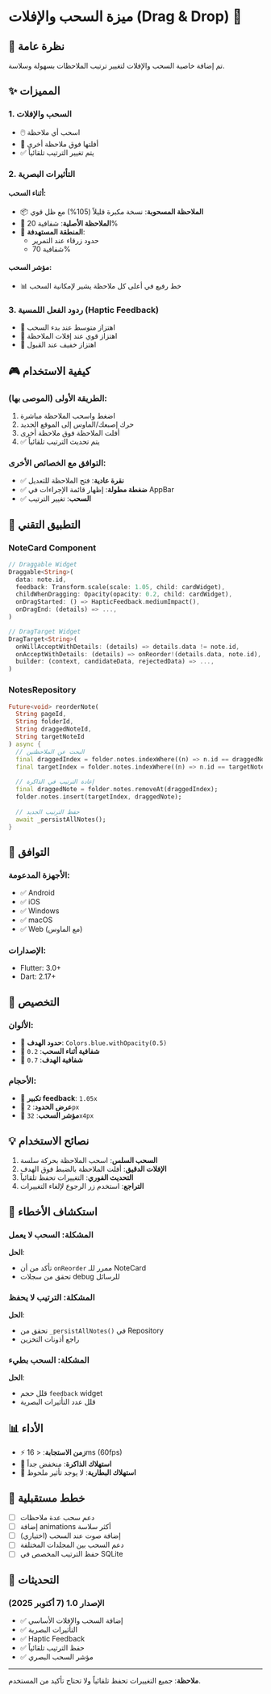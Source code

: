 # ميزة السحب والإفلات (Drag & Drop) 🎯

## 📌 نظرة عامة
تم إضافة خاصية السحب والإفلات لتغيير ترتيب الملاحظات بسهولة وسلاسة.

## ✨ المميزات

### 1. **السحب والإفلات**
- 🖱️ اسحب أي ملاحظة
- 📍 أفلتها فوق ملاحظة أخرى
- ✅ يتم تغيير الترتيب تلقائياً

### 2. **التأثيرات البصرية**

#### أثناء السحب:
- 📦 **الملاحظة المسحوبة**: نسخة مكبرة قليلاً (105%) مع ظل قوي
- 👻 **الملاحظة الأصلية**: شفافية 20%
- 🎯 **المنطقة المستهدفة**: 
  - حدود زرقاء عند التمرير
  - شفافية 70%

#### مؤشر السحب:
- 📊 خط رفيع في أعلى كل ملاحظة يشير لإمكانية السحب

### 3. **ردود الفعل اللمسية (Haptic Feedback)**
- 📳 اهتزاز متوسط عند بدء السحب
- 📳 اهتزاز قوي عند إفلات الملاحظة
- 📳 اهتزاز خفيف عند القبول

## 🎮 كيفية الاستخدام

### الطريقة الأولى (الموصى بها):
1. اضغط واسحب الملاحظة مباشرة
2. حرك إصبعك/الماوس إلى الموقع الجديد
3. أفلت الملاحظة فوق ملاحظة أخرى
4. ✅ يتم تحديث الترتيب تلقائياً

### التوافق مع الخصائص الأخرى:
- ✅ **نقرة عادية**: فتح الملاحظة للتعديل
- ✅ **ضغطة مطولة**: إظهار قائمة الإجراءات في AppBar
- ✅ **السحب**: تغيير الترتيب

## 🔧 التطبيق التقني

### NoteCard Component
```dart
// Draggable Widget
Draggable<String>(
  data: note.id,
  feedback: Transform.scale(scale: 1.05, child: cardWidget),
  childWhenDragging: Opacity(opacity: 0.2, child: cardWidget),
  onDragStarted: () => HapticFeedback.mediumImpact(),
  onDragEnd: (details) => ...,
)

// DragTarget Widget
DragTarget<String>(
  onWillAcceptWithDetails: (details) => details.data != note.id,
  onAcceptWithDetails: (details) => onReorder!(details.data, note.id),
  builder: (context, candidateData, rejectedData) => ...,
)
```

### NotesRepository
```dart
Future<void> reorderNote(
  String pageId, 
  String folderId, 
  String draggedNoteId, 
  String targetNoteId
) async {
  // البحث عن الملاحظتين
  final draggedIndex = folder.notes.indexWhere((n) => n.id == draggedNoteId);
  final targetIndex = folder.notes.indexWhere((n) => n.id == targetNoteId);
  
  // إعادة الترتيب في الذاكرة
  final draggedNote = folder.notes.removeAt(draggedIndex);
  folder.notes.insert(targetIndex, draggedNote);
  
  // حفظ الترتيب الجديد
  await _persistAllNotes();
}
```

## 📱 التوافق

### الأجهزة المدعومة:
- ✅ Android
- ✅ iOS
- ✅ Windows
- ✅ macOS
- ✅ Web (مع الماوس)

### الإصدارات:
- Flutter: 3.0+
- Dart: 2.17+

## 🎨 التخصيص

### الألوان:
- 🔵 **حدود الهدف**: `Colors.blue.withOpacity(0.5)`
- 👻 **شفافية أثناء السحب**: `0.2`
- 🎯 **شفافية الهدف**: `0.7`

### الأحجام:
- 📏 **تكبير feedback**: `1.05x`
- 📏 **عرض الحدود**: `2px`
- 📏 **مؤشر السحب**: `32x4px`

## 💡 نصائح الاستخدام

1. **السحب السلس**: اسحب الملاحظة بحركة سلسة
2. **الإفلات الدقيق**: أفلت الملاحظة بالضبط فوق الهدف
3. **التحديث الفوري**: التغييرات تحفظ تلقائياً
4. **التراجع**: استخدم زر الرجوع لإلغاء التغييرات

## 🐛 استكشاف الأخطاء

### المشكلة: السحب لا يعمل
**الحل**: 
- تأكد من أن `onReorder` ممرر للـ NoteCard
- تحقق من سجلات debug للرسائل

### المشكلة: الترتيب لا يحفظ
**الحل**:
- تحقق من `_persistAllNotes()` في Repository
- راجع أذونات التخزين

### المشكلة: السحب بطيء
**الحل**:
- قلل حجم `feedback` widget
- قلل عدد التأثيرات البصرية

## 📊 الأداء

- ⚡ **زمن الاستجابة**: < 16ms (60fps)
- 💾 **استهلاك الذاكرة**: منخفض جداً
- 🔋 **استهلاك البطارية**: لا يوجد تأثير ملحوظ

## 🎯 خطط مستقبلية

- [ ] دعم سحب عدة ملاحظات
- [ ] إضافة animations أكثر سلاسة
- [ ] إضافة صوت عند السحب (اختياري)
- [ ] دعم السحب بين المجلدات المختلفة
- [ ] حفظ الترتيب المخصص في SQLite

## 📝 التحديثات

### الإصدار 1.0 (7 أكتوبر 2025)
- ✅ إضافة السحب والإفلات الأساسي
- ✅ التأثيرات البصرية
- ✅ Haptic Feedback
- ✅ حفظ الترتيب تلقائياً
- ✅ مؤشر السحب البصري

---

**ملاحظة**: جميع التغييرات تحفظ تلقائياً ولا تحتاج تأكيد من المستخدم.
